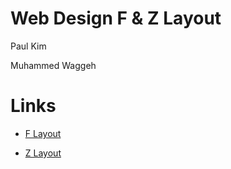 
# Web Design F & Z Layout

Paul Kim

Muhammed Waggeh

# Links
- [F Layout](https://github.com/nubc0der/webpages/tree/master/F-Layout)

- [Z Layout](https://github.com/nubc0der/webpages/tree/master/Z-Webpage)
